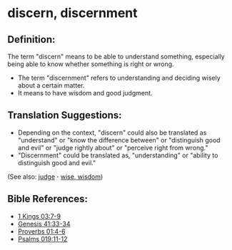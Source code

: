 # discern, discernment #

## Definition: ##

The term "discern" means to be able to understand something, especially being able to know whether something is right or wrong.

* The term "discernment" refers to understanding and deciding wisely about a certain matter.
* It means to have wisdom and good judgment.

## Translation Suggestions: ##

* Depending on the context, "discern" could also be translated as "understand" or "know the difference between" or "distinguish good and evil" or "judge rightly about" or "perceive right from wrong."
* "Discernment" could be translated as, "understanding" or "ability to distinguish good and evil."

(See also: [judge](../kt/judge.md) **·** [wise, wisdom](../kt/wise.md))

## Bible References: ##

* [1 Kings 03:7-9](https://door43.org/en/bible/notes/1ki/03/07)
* [Genesis 41:33-34](https://door43.org/en/bible/notes/gen/41/33)
* [Proverbs 01:4-6](https://door43.org/en/bible/notes/pro/01/04)
* [Psalms 019:11-12](https://door43.org/en/bible/notes/psa/019/011)

